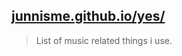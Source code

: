 ## [junnisme.github.io/yes/](https://junnisme.github.io/yes/)

>List of music related things i use.
